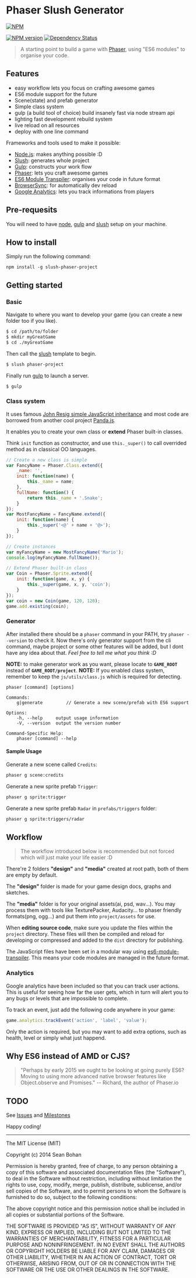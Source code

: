 # Phaser Slush Generator

[![NPM](https://nodei.co/npm/slush-phaser-project.png?global=true)](https://nodei.co/npm/slush-phaser-project/)

[![NPM version][npm-image]][npm-url]    [![Dependency Status][dependency-image]][dependency-url]

> A starting point to build a game with [Phaser][phaser], using "ES6 modules" to organise your code.

## Features

- easy workflow lets you focus on crafting awesome games
- ES6 module support for the future
- Scene(state) and prefab generator
- Simple class system
- gulp (a build tool of choice) build insanely fast via node stream api
- lighting fast development rebuild system
- live reload on all resources
- deploy with one line command

Frameworks and tools used to make it possible:

- [Node.js][node]: makes anything possible :D
- [Slush][slush]: generates whole project
- [Gulp][gulp]: constructs your work flow
- [Phaser][phaser]: lets you craft awesome games
- [ES6 Module Transpiler][es6-module-transpiler]: organises your code in future format
- [BrowserSync][browsersync]: for automatically dev reload
- [Google Analytics][analytics]: lets you track informations from players

## Pre-requesits

You will need to have [node][node], [gulp][gulp] and [slush][slush] setup on your machine.

## How to install

Simply run the following command:
```
npm install -g slush-phaser-project
```

## Getting started

### Basic

Navigate to where you want to develop your game (you can create a new folder too if you like).

```sh
$ cd /path/to/folder
$ mkdir myGreatGame
$ cd ./myGreatGame
```

Then call the [slush][slush] template to begin.

```sh
$ slush phaser-project
```

Finally run [gulp][gulp] to launch a server.

```sh
$ gulp
```

### Class system

It uses famous [John Resig simple JavaScript inheritance](http://ejohn.org/blog/simple-javascript-inheritance/) and most code 
are borrowed from another cool project [Panda.js](http://www.pandajs.net/).

It enables you to create your own class or **extend** 
Phaser built-in classes.

Think `init` function as constructor, and use `this._super()` to call overrided method as in classical OO languages.

```js
// Create a new class is simple
var FancyName = Phaser.Class.extend({
    _name: '',
    init: function(name) {
        this._name = name;
    },
    fullName: function() {
        return this._name + '.Snake';
    }
});
var MostFancyName = FancyName.extend({
    init: function(name) {
        this._super('<@' + name + '@>');
    }
});

// Create instances
var myFancyName = new MostFancyName('Mario');
console.log(myFancyName.fullName());

// Extend Phaser built-in class
var Coin = Phaser.Sprite.extend({
    init: function(game, x, y) {
        this._super(game, x, y, 'coin');
    }
});
var coin = new Coin(game, 120, 120);
game.add.existing(coin);
```

### Generator

After installed there should be a `phaser` command in your PATH, try `phaser --version` to check it.
Now there's only generator support from the cli command, maybe project or some other features will be added, but I dont have any idea about that. *Feel free to tell me what you think :D*

**NOTE:** to make generator work as you want, please locate to **`GAME_ROOT`** instead of **`GAME_ROOT/project`**.
**NOTE:** If you enabled class system, remember to keep 
the `js/utils/class.js` which is required for detecting.

    phaser [command] [options]

    Commands:
        g|generate         // Generate a new scene/prefab with ES6 support       

    Options:
        -h, --help     output usage information
        -V, --version  output the version number

    Command-Specific Help:
        phaser [command] --help

#### Sample Usage

Generate a new scene called `Credits`:
```sh
phaser g scene:credits
```

Generate a new sprite prefab `Trigger`:
```sh
phaser g sprite:trigger
```

Generate a new sprite prefab `Radar` in `prefabs/triggers` folder:
```sh
phaser g sprite:triggers/radar
```

## Workflow

> The workflow introduced below is recommended but not forced which will just make your life easier :D

There're 2 folders **"design"** and **"media"** created at root path, both of them are empty by default.

The **"design"** folder is made for your game design docs, graphs and sketches.

The **"media"** folder is for your original assets(ai, psd, wav...). You may process them with tools like TexturePacker, Audacity... to phaser friendly formats(png, ogg...) and put them into `project/assets` for use.

When **editing source code**, make sure you update the files within the `project` directory. These files will then be compiled and reload for developing or compressed and added to the `dist` directory for publishing.

The JavaScript files have been set in a modular way using [es6-module-transpiler][es6-module-transpiler]. This means your code modules are managed in the future format.

### Analytics

Google analytics have been included so that you can track user actions. This is useful for seeing how far the user gets, which in turn will alert you to any bugs or levels that are impossible to complete.

To track an event, just add the following code anywhere in your game:

``` javascript
game.analytics.trackEvent('action', 'label', 'value');
```

Only the action is required, but you may want to add extra options, such as health, level or simply what just happend.

## Why ES6 instead of AMD or CJS?

> "Perhaps by early 2015 we ought to be looking at going purely ES6? Moving to using more advanced native browser features like Object.observe and Promises." -- Richard, the author of Phaser.io

## TODO
See [Issues][issues] and [Milestones][milestones]

Happy coding!

---

The MIT License (MIT)

Copyright (c) 2014 Sean Bohan

Permission is hereby granted, free of charge, to any person obtaining a copy
of this software and associated documentation files (the "Software"), to deal
in the Software without restriction, including without limitation the rights
to use, copy, modify, merge, publish, distribute, sublicense, and/or sell
copies of the Software, and to permit persons to whom the Software is
furnished to do so, subject to the following conditions:

The above copyright notice and this permission notice shall be included in
all copies or substantial portions of the Software.

THE SOFTWARE IS PROVIDED "AS IS", WITHOUT WARRANTY OF ANY KIND, EXPRESS OR
IMPLIED, INCLUDING BUT NOT LIMITED TO THE WARRANTIES OF MERCHANTABILITY,
FITNESS FOR A PARTICULAR PURPOSE AND NONINFRINGEMENT. IN NO EVENT SHALL THE
AUTHORS OR COPYRIGHT HOLDERS BE LIABLE FOR ANY CLAIM, DAMAGES OR OTHER
LIABILITY, WHETHER IN AN ACTION OF CONTRACT, TORT OR OTHERWISE, ARISING FROM,
OUT OF OR IN CONNECTION WITH THE SOFTWARE OR THE USE OR OTHER DEALINGS IN
THE SOFTWARE.

[node]:         http://nodejs.org/
[gulp]:         http://gulpjs.com/
[slush]:        https://github.com/klei/slush
[browsersync]:  http://www.browsersync.io/
[phaser]:       http://phaser.io/
[es6-module-transpiler]:     https://github.com/square/es6-module-transpiler
[analytics]:    http://www.google.com/analytics/

[npm-url]: https://www.npmjs.org/package/slush-phaser-project
[npm-image]: http://img.shields.io/npm/v/npm.svg

[dependency-image]: http://img.shields.io/david/strongloop/express.svg
[dependency-url]: https://david-dm.org/pixelpicosean/slush-phaser-project

[issues]: https://github.com/pixelpicosean/slush-phaser-project/issues
[milestones]: https://github.com/pixelpicosean/slush-phaser-project/milestones
